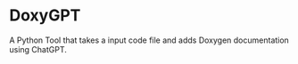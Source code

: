 # DoxyGPT
A Python Tool that takes a input code file and adds Doxygen documentation using ChatGPT. 
